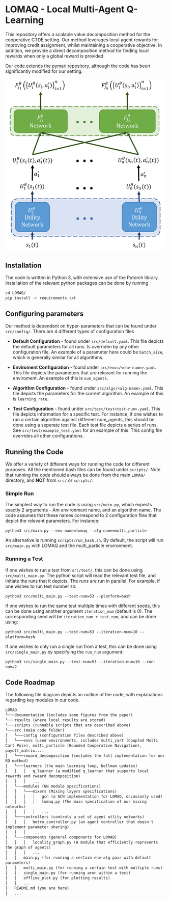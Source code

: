 # LOMAQ - Local Multi-Agent Q-Learning

This repository offers a scalable value decomposition method for the cooperative CTDE setting. 
Our method leverages local agent rewards for improving credit assignment, whilst maintaining a 
cooperative objective. In addition, we provide a direct decomposition method for finding local 
rewards when only a global reward is provided.

Our code extends the [pymarl repository](https://github.com/oxwhirl/pymarl), although the code
has been significantly modified for our setting.

![LOMAQ architecture](https://raw.githubusercontent.com/Royz2123/LOMAQ/main/documentation/architecture3.png)

## Installation

The code is written in Python 3, with extensive use of the Pytorch library. Installation of the
relevant python packages can be done by running

```shell
cd LOMAQ/
pip install -r requirements.txt
```

## Configuring parameters

Our method is dependent on hyper-parameters that can be found under `src/config/`. There are 4 different 
types of configuration files

* **Default Configuration** - found under `src/default.yaml`. This file depicts the default parameters
for all runs. Is overriden by any other configuration file. An example of a parameter here could be
  `batch_size`, which is generally similar for all algorithms. 

* **Enviroment Configuration** - found under `src/envs/<env-name>.yaml`. This file depicts the parameters
that are relevant for running the enviroment. An example of this is `num_agents`. 
  
* **Algorithm Configuration** - found under `src/algs/<alg-name>.yaml`. This file depicts the parameters
for the current algorithm. An example of this is `learning_rate`. 
  
* **Test Configuration** - found under `src/test/test<test-num>.yaml`. This file depicts information for
a specific test. For instance, if one wishes to run a certain algorithm against different num_agents, 
  this should be done using a seperate test file. Each test file depicts a series of runs. See 
  `src/test/example_test.yaml` for an example of this. This config file overrides all other configurations. 
  
## Running the Code

We offer a variety of different ways for running the code for different purposes. All the mentioned 
bash files can be found under `scripts/`. Note that running the code should always be done from the 
main `LOMAQ/` directory, and **NOT** from `src/` or `scripts/`.

### Simple Run

The simplest way to run the code is using `src/main.py`, which expects exactly 2 arguments - Am environment
name, and an algorithm name. The code assumes that these names correspond to 2 configuration files that depict
the relevant parameters. For instance:

```shell
python3 src/main.py --env-name=lomaq --alg-name=multi_particle
```

An alternative is running `scripts/run_bash.sh`. By default, the script will run `src/main.py` with LOMAQ and the 
multi_particle environment.

### Running a Test

If one wishes to run a test from `src/test/`, this can be done using `src/multi_main.py`. The python script will 
read the relevant test file, and initiate the runs that it depicts. The runs are run in parallel. For example, 
if one wishes to run test number `53`:

```shell
python3 src/multi_main.py --test-num=53 --platform=bash
```

If one wishes to run the same test multiple times with different seeds, this can be done using another argument 
`iteration_num` (default is 0). The corresponding seed will be `iteration_num + test_num`, and can be done using:

```shell
python3 src/multi_main.py --test-num=53 --iteration-num=10 --platform=bash
```

If one wishes to only run a single run from a test, this can be done using `src/single_main.py` by specifying the 
`run_num` argument:

```shell
python3 src/single_main.py --test-num=53 --iteration-num=10 --run-num=2
```

## Code Roadmap

The following file diagram depicts an outline of the code, with explanations
regarding key modules in our code. 

```
LOMAQ
└───documentation (includes some figures from the paper)   
└───results (where local results are stored)   
└───scripts (runnable scripts that are described above)  
└───src (main code folder)
│   └───config (configuration files described above)
│   └───envs (used environments, includes multi_cart (Coupled Multi Cart Pole), multi_particle (Bounded Cooperative Navigation), payoff_matrix....
│   └───reward_decomposition (includes the full implementation for our RD method)
│   └───learners (the main learning loop, bellman updates)
│   │   │   q_learner (a modified q_learner that supports local rewards and rweard decomposition)
│   │   │   ...
│   └───modules (NN module specifications)
│   │   └───mixers (Mixing layers specifications)
│   │   │   │   gcn (a GCN implementation for LOMAQ, occasionly used)
│   │   │   │   lomaq.py (The main specification of our mixing networks)
│   │   │   │   ...
│   └───controllers (controls a set of agent utlity networks)
│   │   │   hetro_controller.py (an agent controller that doesn't implement parameter sharing)
│   │   │   ...
│   └───components (general components for LOMAQ)
│   │   │   locality_graph.py (A module that efficiently represents the graph of agents)
│   │   │   ...
│   │   main.py (for running a certain env-alg pair with default parameters)
│   │   multi_main.py (for running a certain test with multiple runs)
│   │   single_main.py (for running arun within a test)
│   │   offline_plot.py (for plotting results)
│   │   ...
│   README.md (you are here)
│   ...
```
